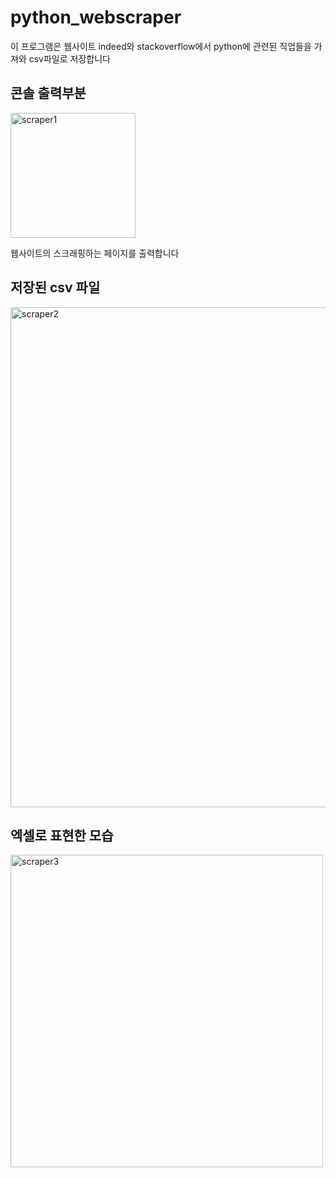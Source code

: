 # python_webscraper
이 프로그램은 웹사이트 indeed와 stackoverflow에서 python에 관련된 직업들을 가져와 csv파일로 저장합니다

콘솔 출력부분
-------------
<img width="200" alt="scraper1" src="https://user-images.githubusercontent.com/76934619/104270670-5de8ac80-54dc-11eb-82ac-68789585a73a.PNG">

웹사이트의 스크래핑하는 페이지를 출력합니다

저장된 csv 파일
---------------

<img width="800" alt="scraper2" src="https://user-images.githubusercontent.com/76934619/104270935-fe3ed100-54dc-11eb-96a4-bfb21242dd3c.PNG">

엑셀로 표현한 모습
-----------------

<img width="500" alt="scraper3" src="https://user-images.githubusercontent.com/76934619/104270937-00089480-54dd-11eb-9c93-f2d33457cefe.PNG">
